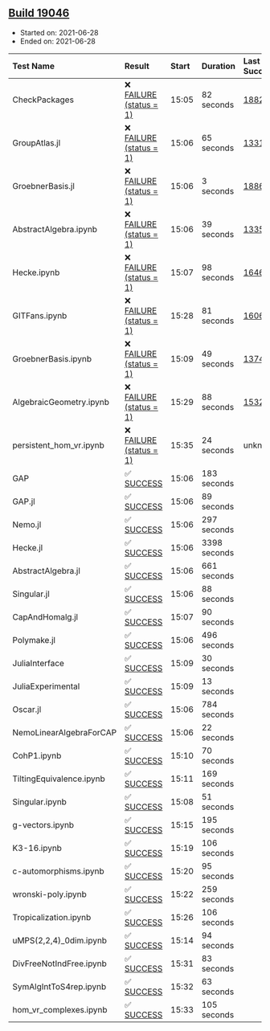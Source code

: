 ## [Build 19046](https://oscarci.mathematik.uni-kl.de/job/oscar/19046/)

* Started on: 2021-06-28
* Ended on: 2021-06-28

| Test Name    | Result | Start | Duration | Last Success | First Failure |
|:-------------|:-------|:------|:---------|:-------------|:--------------|
| CheckPackages | ❌ [FAILURE (status = 1)](https://oscarci.mathematik.uni-kl.de/job/oscar/19046/artifact/logs/build-19046/CheckPackages.log) | 15:05 | 82 seconds | [18822](https://oscarci.mathematik.uni-kl.de/job/oscar/18822/) | [18823](https://oscarci.mathematik.uni-kl.de/job/oscar/18823/) |
| GroupAtlas.jl | ❌ [FAILURE (status = 1)](https://oscarci.mathematik.uni-kl.de/job/oscar/19046/artifact/logs/build-19046/GroupAtlas.jl.log) | 15:06 | 65 seconds | [13311](https://oscarci.mathematik.uni-kl.de/job/oscar/13311/) | [13312](https://oscarci.mathematik.uni-kl.de/job/oscar/13312/) |
| GroebnerBasis.jl | ❌ [FAILURE (status = 1)](https://oscarci.mathematik.uni-kl.de/job/oscar/19046/artifact/logs/build-19046/GroebnerBasis.jl.log) | 15:06 | 3 seconds | [18864](https://oscarci.mathematik.uni-kl.de/job/oscar/18864/) | [18865](https://oscarci.mathematik.uni-kl.de/job/oscar/18865/) |
| AbstractAlgebra.ipynb | ❌ [FAILURE (status = 1)](https://oscarci.mathematik.uni-kl.de/job/oscar/19046/artifact/logs/build-19046/AbstractAlgebra.ipynb.log) | 15:06 | 39 seconds | [13355](https://oscarci.mathematik.uni-kl.de/job/oscar/13355/) | [13356](https://oscarci.mathematik.uni-kl.de/job/oscar/13356/) |
| Hecke.ipynb | ❌ [FAILURE (status = 1)](https://oscarci.mathematik.uni-kl.de/job/oscar/19046/artifact/logs/build-19046/Hecke.ipynb.log) | 15:07 | 98 seconds | [16463](https://oscarci.mathematik.uni-kl.de/job/oscar/16463/) | [16464](https://oscarci.mathematik.uni-kl.de/job/oscar/16464/) |
| GITFans.ipynb | ❌ [FAILURE (status = 1)](https://oscarci.mathematik.uni-kl.de/job/oscar/19046/artifact/logs/build-19046/GITFans.ipynb.log) | 15:28 | 81 seconds | [16068](https://oscarci.mathematik.uni-kl.de/job/oscar/16068/) | [16069](https://oscarci.mathematik.uni-kl.de/job/oscar/16069/) |
| GroebnerBasis.ipynb | ❌ [FAILURE (status = 1)](https://oscarci.mathematik.uni-kl.de/job/oscar/19046/artifact/logs/build-19046/GroebnerBasis.ipynb.log) | 15:09 | 49 seconds | [13748](https://oscarci.mathematik.uni-kl.de/job/oscar/13748/) | [13749](https://oscarci.mathematik.uni-kl.de/job/oscar/13749/) |
| AlgebraicGeometry.ipynb | ❌ [FAILURE (status = 1)](https://oscarci.mathematik.uni-kl.de/job/oscar/19046/artifact/logs/build-19046/AlgebraicGeometry.ipynb.log) | 15:29 | 88 seconds | [15322](https://oscarci.mathematik.uni-kl.de/job/oscar/15322/) | [15323](https://oscarci.mathematik.uni-kl.de/job/oscar/15323/) |
| persistent_hom_vr.ipynb | ❌ [FAILURE (status = 1)](https://oscarci.mathematik.uni-kl.de/job/oscar/19046/artifact/logs/build-19046/persistent_hom_vr.ipynb.log) | 15:35 | 24 seconds | unknown | unknown |
| GAP | ✅ [SUCCESS](https://oscarci.mathematik.uni-kl.de/job/oscar/19046/artifact/logs/build-19046/GAP.log) | 15:06 | 183 seconds |  |  |
| GAP.jl | ✅ [SUCCESS](https://oscarci.mathematik.uni-kl.de/job/oscar/19046/artifact/logs/build-19046/GAP.jl.log) | 15:06 | 89 seconds |  |  |
| Nemo.jl | ✅ [SUCCESS](https://oscarci.mathematik.uni-kl.de/job/oscar/19046/artifact/logs/build-19046/Nemo.jl.log) | 15:06 | 297 seconds |  |  |
| Hecke.jl | ✅ [SUCCESS](https://oscarci.mathematik.uni-kl.de/job/oscar/19046/artifact/logs/build-19046/Hecke.jl.log) | 15:06 | 3398 seconds |  |  |
| AbstractAlgebra.jl | ✅ [SUCCESS](https://oscarci.mathematik.uni-kl.de/job/oscar/19046/artifact/logs/build-19046/AbstractAlgebra.jl.log) | 15:06 | 661 seconds |  |  |
| Singular.jl | ✅ [SUCCESS](https://oscarci.mathematik.uni-kl.de/job/oscar/19046/artifact/logs/build-19046/Singular.jl.log) | 15:06 | 88 seconds |  |  |
| CapAndHomalg.jl | ✅ [SUCCESS](https://oscarci.mathematik.uni-kl.de/job/oscar/19046/artifact/logs/build-19046/CapAndHomalg.jl.log) | 15:07 | 90 seconds |  |  |
| Polymake.jl | ✅ [SUCCESS](https://oscarci.mathematik.uni-kl.de/job/oscar/19046/artifact/logs/build-19046/Polymake.jl.log) | 15:06 | 496 seconds |  |  |
| JuliaInterface | ✅ [SUCCESS](https://oscarci.mathematik.uni-kl.de/job/oscar/19046/artifact/logs/build-19046/JuliaInterface.log) | 15:09 | 30 seconds |  |  |
| JuliaExperimental | ✅ [SUCCESS](https://oscarci.mathematik.uni-kl.de/job/oscar/19046/artifact/logs/build-19046/JuliaExperimental.log) | 15:09 | 13 seconds |  |  |
| Oscar.jl | ✅ [SUCCESS](https://oscarci.mathematik.uni-kl.de/job/oscar/19046/artifact/logs/build-19046/Oscar.jl.log) | 15:06 | 784 seconds |  |  |
| NemoLinearAlgebraForCAP | ✅ [SUCCESS](https://oscarci.mathematik.uni-kl.de/job/oscar/19046/artifact/logs/build-19046/NemoLinearAlgebraForCAP.log) | 15:06 | 22 seconds |  |  |
| CohP1.ipynb | ✅ [SUCCESS](https://oscarci.mathematik.uni-kl.de/job/oscar/19046/artifact/logs/build-19046/CohP1.ipynb.log) | 15:10 | 70 seconds |  |  |
| TiltingEquivalence.ipynb | ✅ [SUCCESS](https://oscarci.mathematik.uni-kl.de/job/oscar/19046/artifact/logs/build-19046/TiltingEquivalence.ipynb.log) | 15:11 | 169 seconds |  |  |
| Singular.ipynb | ✅ [SUCCESS](https://oscarci.mathematik.uni-kl.de/job/oscar/19046/artifact/logs/build-19046/Singular.ipynb.log) | 15:08 | 51 seconds |  |  |
| g-vectors.ipynb | ✅ [SUCCESS](https://oscarci.mathematik.uni-kl.de/job/oscar/19046/artifact/logs/build-19046/g-vectors.ipynb.log) | 15:15 | 195 seconds |  |  |
| K3-16.ipynb | ✅ [SUCCESS](https://oscarci.mathematik.uni-kl.de/job/oscar/19046/artifact/logs/build-19046/K3-16.ipynb.log) | 15:19 | 106 seconds |  |  |
| c-automorphisms.ipynb | ✅ [SUCCESS](https://oscarci.mathematik.uni-kl.de/job/oscar/19046/artifact/logs/build-19046/c-automorphisms.ipynb.log) | 15:20 | 95 seconds |  |  |
| wronski-poly.ipynb | ✅ [SUCCESS](https://oscarci.mathematik.uni-kl.de/job/oscar/19046/artifact/logs/build-19046/wronski-poly.ipynb.log) | 15:22 | 259 seconds |  |  |
| Tropicalization.ipynb | ✅ [SUCCESS](https://oscarci.mathematik.uni-kl.de/job/oscar/19046/artifact/logs/build-19046/Tropicalization.ipynb.log) | 15:26 | 106 seconds |  |  |
| uMPS(2,2,4)_0dim.ipynb | ✅ [SUCCESS](https://oscarci.mathematik.uni-kl.de/job/oscar/19046/artifact/logs/build-19046/uMPS-2-2-4-_0dim.ipynb.log) | 15:14 | 94 seconds |  |  |
| DivFreeNotIndFree.ipynb | ✅ [SUCCESS](https://oscarci.mathematik.uni-kl.de/job/oscar/19046/artifact/logs/build-19046/DivFreeNotIndFree.ipynb.log) | 15:31 | 83 seconds |  |  |
| SymAlgIntToS4rep.ipynb | ✅ [SUCCESS](https://oscarci.mathematik.uni-kl.de/job/oscar/19046/artifact/logs/build-19046/SymAlgIntToS4rep.ipynb.log) | 15:32 | 63 seconds |  |  |
| hom_vr_complexes.ipynb | ✅ [SUCCESS](https://oscarci.mathematik.uni-kl.de/job/oscar/19046/artifact/logs/build-19046/hom_vr_complexes.ipynb.log) | 15:33 | 105 seconds |  |  |
